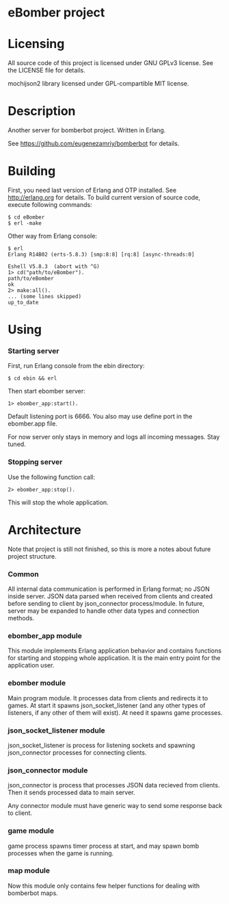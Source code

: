 eBomber project
==============

Licensing
=========
All source code of this project is licensed under GNU GPLv3 license. See the
LICENSE file for details.

mochijson2 library licensed under GPL-compartible MIT license.

Description
===========

Another server for bomberbot project. Written in Erlang.

See https://github.com/eugenezamriy/bomberbot for details.

Building
========

First, you need last version of Erlang and OTP installed. See http://erlang.org
for details. To build current version of source code, execute following
commands:

    $ cd eBomber
    $ erl -make

Other way from Erlang console:

    $ erl
    Erlang R14B02 (erts-5.8.3) [smp:8:8] [rq:8] [async-threads:0]

    Eshell V5.8.3  (abort with ^G)
    1> cd("path/to/eBomber").
    path/to/eBomber
    ok
    2> make:all().
    ... (some lines skipped)
    up_to_date

Using
=====

### Starting server

First, run Erlang console from the ebin directory:

    $ cd ebin && erl

Then start ebomber server:

    1> ebomber_app:start().

Default listening port is 6666. You also may use define port in the ebomber.app
file.

For now server only stays in memory and logs all incoming messages. Stay tuned.

### Stopping server

Use the following function call:

    2> ebomber_app:stop().

This will stop the whole application.

Architecture
============

Note that project is still not finished, so this is more a notes about future
project structure.

### Common

All internal data communication is performed in Erlang format; no JSON inside
server. JSON data parsed when received from clients and created before sending
to client by json_connector process/module. In future, server may be expanded to
handle other data types and connection methods.

### ebomber_app module

This module implements Erlang application behavior and contains functions for
starting and stopping whole application. It is the main entry point for the
application user.

### ebomber module

Main program module. It processes data from clients and redirects it to games.
At start it spawns json_socket_listener (and any other types of listeners, if
any other of them will exist). At need it spawns game processes.

### json_socket_listener module

json_socket_listener is process for listening sockets and spawning
json_connector processes for connecting clients.

### json_connector module

json_connector is process that processes JSON data recieved from clients. Then
it sends processed data to main server.

Any connector module must have generic way to send some response back to client.

### game module

game process spawns timer process at start, and may spawn bomb processes when
the game is running.

### map module

Now this module only contains few helper functions for dealing with bomberbot
maps.

